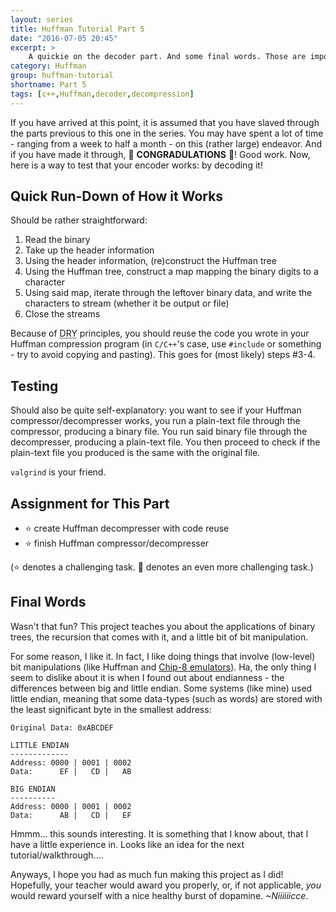 ```yaml
---
layout: series
title: Huffman Tutorial Part 5
date: "2016-07-05 20:45"
excerpt: >
    A quickie on the decoder part. And some final words. Those are important.
category: Huffman
group: huffman-tutorial
shortname: Part 5
tags: [c++,Huffman,decoder,decompression]
---
```


If you have arrived at this point, it is assumed that you have slaved through
the parts previous to this one in the series. You may have spent a lot of time -
ranging from a week to half a month - on this (rather large) endeavor. And if
you have made it through, :confetti_ball: **CONGRADULATIONS** :confetti_ball:!
Good work. Now, here is a way to test that your encoder works: by decoding it!


## Quick Run-Down of How it Works

Should be rather straightforward:

1. Read the binary
2. Take up the header information
3. Using the header information, (re)construct the Huffman tree
4. Using the Huffman tree, construct a map mapping the binary digits to a
   character
5. Using said map, iterate through the leftover binary data, and write
   the characters to stream (whether it be output or file)
6. Close the streams

Because of <abbr title="Don't Repeat Yourself">DRY</abbr> principles, you
should reuse the code you wrote in your Huffman compression program (in
`C/C++`'s case, use `#include` or something - try to avoid copying and
pasting). This goes for (most likely) steps #3-4.


## Testing

Should also be quite self-explanatory: you want to see if your Huffman
compressor/decompresser works, you run a plain-text file through the
compressor, producing a binary file. You run said binary file through the
decompresser, producing a plain-text file. You then proceed to check if the
plain-text file you produced is the same with the original file.

`valgrind` is your friend.


## Assignment for This Part

- :star: create Huffman decompresser with code reuse
- :star: finish Huffman compressor/decompresser

(:star: denotes a challenging task. :star2: denotes an even more challenging
  task.)


## Final Words

Wasn't that fun? This project teaches you about the applications of binary
trees, the recursion that comes with it, and a little bit of bit manipulation.

For some reason, I like it. In fact, I like doing things that involve
(low-level) bit manipulations (like Huffman and [Chip-8 emulators][c8]). Ha,
the only thing I seem to dislike about it is when I found out about
endianness - the differences between big and little endian. Some systems (like
mine) used little endian, meaning that some data-types (such as words) are
stored with the least significant byte in the smallest address:

~~~
Original Data: 0xABCDEF

LITTLE ENDIAN
-------------
Address: 0000 | 0001 | 0002
Data:      EF |   CD |   AB

BIG ENDIAN
----------
Address: 0000 | 0001 | 0002
Data:      AB |   CD |   EF
~~~

Hmmm... this sounds interesting. It is something that I know about, that I have
a little experience in. Looks like an idea for the next tutorial/walkthrough....

Anyways, I hope you had as much fun making this project as I did! Hopefully,
your teacher would award you properly, or, if not applicable, *you* would
reward yourself with a nice healthy burst of dopamine. *~Niiiiiicce*.







[c8]: https://github.com/cheukyin699/chip-8-tools
